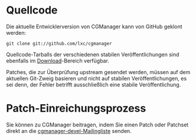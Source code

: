 # Quellcode
Die aktuelle Entwicklerversion von CGManager kann von GitHub geklont werden:

    git clone git://github.com/lxc/cgmanager

Quellcode-Tarballs der verschiedenen stabilen Veröffentlichungen sind ebenfalls im [Download](/cgmanager/downloads/)-Bereich verfügbar.

Patches, die zur Überprüfung upstream gesendet werden, müssen auf dem aktuellen Git-Zweig basieren und nicht auf stabilen Veröffentlichungen, es sei denn, der Fehler betrifft ausschließlich eine stabile Veröffentlichung.

# Patch-Einreichungsprozess
Sie können zu CGManager beitragen, indem Sie einen Patch oder Patchset direkt an die [cgmanager-devel-Mailingliste](https://lists.linuxcontainers.org/) senden.
